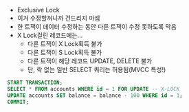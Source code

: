 - Exclusive Lock
- 이거 수정할꺼니까 건드리지 마셈
- 한 트잭이 데이터 수정하는 동안 다른 트잭이 수정 못하도록 막음
- X Lock걸린 레코드에는...
	- 다른 트잭이 X Lock획득 불가
	- 다른 트잭이 S Lock획득 불가
	- 다른 트잭이 해당 레코드 UPDATE, DELETE 불가
	- 단, 락 없는 일반 SELECT 쿼리는 허용됨(MVCC 특성!)
```sql
START TRANSACTION;
SELECT * FROM accounts WHERE id = 1 FOR UPDATE -- X-LOCK
UPDATE accounts SET balance = balance - 100 WHERE id = 1;
COMMIT;
```